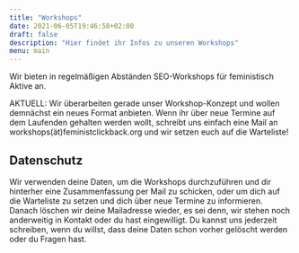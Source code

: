 ```yaml
---
title: "Workshops"
date: 2021-06-05T19:46:58+02:00
draft: false
description: "Hier findet ihr Infos zu unseren Workshops"
menu: main
---
```

Wir bieten in regelmäßigen Abständen SEO-Workshops für feministisch Aktive an. 

AKTUELL: Wir überarbeiten gerade unser Workshop-Konzept und wollen demnächst ein neues Format anbieten. Wenn ihr über neue Termine auf dem Laufenden gehalten werden wollt, schreibt uns einfach eine Mail an workshops(ät)feministclickback.org und wir setzen euch auf die Warteliste! 


## Datenschutz
Wir verwenden deine Daten, um die Workshops durchzuführen und dir hinterher eine Zusammenfassung per Mail zu schicken, oder um dich auf die Warteliste zu setzen und dich über neue Termine zu informieren. Danach löschen wir deine Mailadresse wieder, es sei denn, wir stehen noch anderweitig in Kontakt oder du hast eingewilligt. Du kannst uns jederzeit schreiben, wenn du willst, dass deine Daten schon vorher gelöscht werden oder du Fragen hast. 